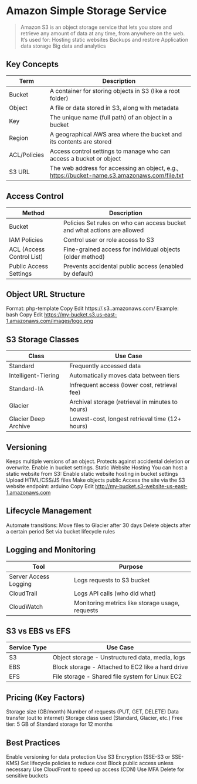 # Amazon Simple Storage Service
>Amazon S3 is an object storage service that lets you store and retrieve any amount of data at any time, from anywhere on the web. It’s used for:
Hosting static websites
Backups and restore
Application data storage
Big data and analytics

## Key Concepts
| Term | Description |
| ---- | ----------- |
| Bucket | A container for storing objects in S3 (like a root folder) |
| Object |A file or data stored in S3, along with metadata |
| Key | The unique name (full path) of an object in a bucket |
| Region | A geographical AWS area where the bucket and its contents are stored |
| ACL/Policies | Access control settings to manage who can access a bucket or object |
| S3 URL | The web address for accessing an object, e.g., https://bucket-name.s3.amazonaws.com/file.txt |

## Access Control
| Method | Description |
| ------ | ----------- |
| Bucket | Policies	Set rules on who can access bucket and what actions are allowed |
| IAM Policies | Control user or role access to S3 |
| ACL (Access Control List) | Fine-grained access for individual objects (older method) |
| Public Access Settings | Prevents accidental public access (enabled by default) |

## Object URL Structure
Format:
php-template
Copy
Edit
https://<bucket-name>.s3.<region>.amazonaws.com/<key>
Example:
bash
Copy
Edit
https://my-bucket.s3.us-east-1.amazonaws.com/images/logo.png
 
## S3 Storage Classes
| Class | Use Case |
| ----- | -------- |
| Standard | Frequently accessed data |
| Intelligent-Tiering | Automatically moves data between tiers |
| Standard-IA | Infrequent access (lower cost, retrieval fee) |
| Glacier | Archival storage (retrieval in minutes to hours) |
| Glacier Deep Archive | Lowest-cost, longest retrieval time (12+ hours) |

## Versioning
Keeps multiple versions of an object.
Protects against accidental deletion or overwrite.
Enable in bucket settings.
Static Website Hosting
You can host a static website from S3:
Enable static website hosting in bucket settings
Upload HTML/CSS/JS files
Make objects public
Access the site via the S3 website endpoint:
arduino
Copy
Edit
http://my-bucket.s3-website-us-east-1.amazonaws.com

## Lifecycle Management
Automate transitions:
Move files to Glacier after 30 days
Delete objects after a certain period
Set via bucket lifecycle rules

## Logging and Monitoring
| Tool | Purpose |
| ---- | ------- |
| Server Access Logging | Logs requests to S3 bucket |
| CloudTrail | Logs API calls (who did what) |
| CloudWatch | Monitoring metrics like storage usage, requests |

## S3 vs EBS vs EFS
| Service Type | Use Case |
| ------------ | -------- |
| S3 | Object storage - Unstructured data, media, logs |
| EBS | Block storage - Attached to EC2 like a hard drive |
| EFS | File storage - Shared file system for Linux EC2 |

## Pricing (Key Factors)
Storage size (GB/month)
Number of requests (PUT, GET, DELETE)
Data transfer (out to internet)
Storage class used (Standard, Glacier, etc.)
Free tier: 5 GB of Standard storage for 12 months

## Best Practices
Enable versioning for data protection
Use S3 Encryption (SSE-S3 or SSE-KMS)
Set lifecycle policies to reduce cost
Block public access unless necessary
Use CloudFront to speed up access (CDN)
Use MFA Delete for sensitive buckets


